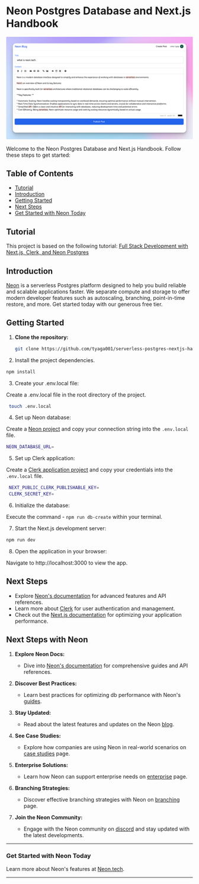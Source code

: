 #  Neon Postgres Database and Next.js Handbook

![App Screenshot](images/app-screenshot-post.png)

Welcome to the Neon Postgres Database and Next.js Handbook. Follow these steps to get started:

## Table of Contents
- [Tutorial](#tutorial)
- [Introduction](#introduction)
- [Getting Started](#getting-started)
- [Next Steps](#next-steps)
- [Get Started with Neon Today](#get-started-with-neon-today)


## Tutorial

This project is based on the following tutorial:
[Full Stack Development with Next.js, Clerk, and Neon Postgres](https://www.freecodecamp.org/news/nextjs-clerk-neon-fullstack-development/)

## Introduction

[Neon](https://neon.tech) is a serverless Postgres platform designed to help you build reliable and scalable applications faster. We separate compute and storage to offer modern developer features such as autoscaling, branching, point-in-time restore, and more. Get started today with our generous free tier.

## Getting Started

1. **Clone the repository:**
   ```bash
   git clone https://github.com/tyaga001/serverless-postgres-nextjs-handbook.git

2. Install the project dependencies.
  ```bash
  npm install
  ```
3. Create your .env.local file:

Create a .env.local file in the root directory of the project.

 ```bash
  touch .env.local
  ```

4. Set up Neon database:

Create a [Neon project](https://neon.tech/docs/introduction) and copy your connection string into the `.env.local` file.
  ```bash
  NEON_DATABASE_URL=
  ```

5. Set up Clerk application:

Create a [Clerk application project](https://clerk.com) and copy your credentials into the `.env.local` file.
  ```bash
   NEXT_PUBLIC_CLERK_PUBLISHABLE_KEY=
   CLERK_SECRET_KEY=
  ```
6. Initialize the database:

Execute the command - `npm run db-create` within your terminal.
  
7. Start the Next.js development server:
  ```bash
  npm run dev
  ```
8. Open the application in your browser:

Navigate to http://localhost:3000 to view the app.

## Next Steps

- Explore [Neon's documentation](https://neon.tech/docs) for advanced features and API references.
- Learn more about [Clerk](https://clerk.com) for user authentication and management.
- Check out the [Next.js documentation](https://nextjs.org/docs) for optimizing your application performance.

## Next Steps with Neon

1. **Explore Neon Docs:**
   - Dive into [Neon's documentation](https://neon.tech/docs) for comprehensive guides and API references.

2. **Discover Best Practices:**
   - Learn best practices for optimizing db performance with Neon's [guides](https://neon.tech/guides).

3. **Stay Updated:**
   - Read about the latest features and updates on the Neon [blog](https://neon.tech/blog).

4. **See Case Studies:**
   - Explore how companies are using Neon in real-world scenarios on [case studies](https://neon.tech/case-studies) page.

5. **Enterprise Solutions:**
   - Learn how Neon can support enterprise needs on [enterprise](https://neon.tech/enterprise) page.

6. **Branching Strategies:**
   - Discover effective branching strategies with Neon on [branching](https://neon.tech/branching) page.

7. **Join the Neon Community:**
   - Engage with the Neon community on [discord](https://neon.tech/discord) and stay updated with the latest developments.

---

### Get Started with Neon Today

Learn more about Neon's features at [Neon.tech](https://neon.tech).

---

